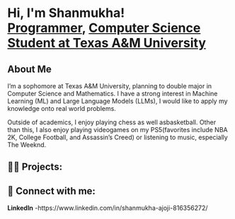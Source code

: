 <h1>Hi, I'm Shanmukha! <br/><a href="https://github.com/shanmukhaajoji">Programmer</a>, <a href="https://www.linkedin.com/in/joshmadakor/](https://www.linkedin.com/in/shanmukha-ajoji-816356272/">Computer Science Student at Texas A&M University</a> </h1>

<h2>About Me</h2> <p> I’m a sophomore at Texas A&M University, planning to double major in Computer Science and Mathematics. I have a strong interest in Machine Learning (ML) and Large Language Models (LLMs), I would like to apply my knowledge onto real world problems. </p> <p> Outside of academics, I enjoy playing chess as well asbasketball. Other than this, I also enjoy playing videogames on my PS5(favorites include NBA 2K, College Football, and Assassin’s Creed) or listening to music, especially The Weeknd. </p>

<h2>👨‍💻 Projects:</h2>





<h2> 🤳 Connect with me:</h2>
<b>LinkedIn</b>
-https://www.linkedin.com/in/shanmukha-ajoji-816356272/

<!--
**joshmadakor1/joshmadakor1** is a ✨ _special_ ✨ repository because its `README.md` (this file) appears on your GitHub profile.

Here are some ideas to get you started:

- 🔭 I’m currently working on ...
- 🌱 I’m currently learning ...
- 👯 I’m looking to collaborate on ...
- 🤔 I’m looking for help with ...
- 💬 Ask me about ...
- 📫 How to reach me: ...
- 😄 Pronouns: ...
- ⚡ Fun fact: ...
-->
